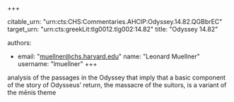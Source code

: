 +++


citable_urn: "urn:cts:CHS:Commentaries.AHCIP:Odyssey.14.82.QGBbrEC"
target_urn: "urn:cts:greekLit:tlg0012.tlg002:14.82"
title: "Odyssey 14.82"

authors:
- email: "muellner@chs.harvard.edu"
  name: "Leonard Muellner"
  username: "lmuellner"
+++

<p>analysis of the passages in the Odyssey that imply that a basic component of the story of Odysseus’ return, the massacre of the suitors, is a variant of the mēnis theme</p>